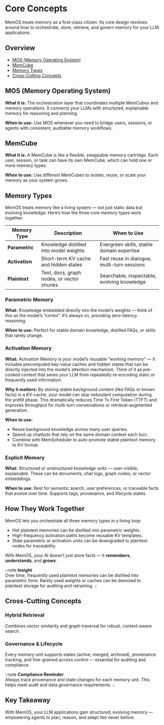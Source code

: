 # Core Concepts

MemOS treats memory as a first-class citizen. Its core design revolves around how to orchestrate, store, retrieve, and govern memory for your LLM applications.

## Overview

* [MOS (Memory Operating System)](#mos-memory-operating-system)
* [MemCube](#️memcube)
* [Memory Types](#memory-types)
* [Cross-Cutting Concepts](#cross-cutting-concepts)


## MOS (Memory Operating System)

**What it is:**
The orchestration layer that coordinates multiple MemCubes and memory operations. It connects your LLMs with structured, explainable memory for reasoning and planning.

**When to use:**
Use MOS whenever you need to bridge users, sessions, or agents with consistent, auditable memory workflows.

## MemCube

**What it is:**
A MemCube is like a flexible, swappable memory cartridge. Each user, session, or task can have its own MemCube, which can hold one or more memory types.

**When to use:**
Use different MemCubes to isolate, reuse, or scale your memory as your system grows.

## Memory Types

MemOS treats memory like a living system — not just static data but evolving knowledge. Here’s how the three core memory types work together:

| Memory Type    | Description                                  | When to Use                                 |
|----------------|----------------------------------------------|---------------------------------------------|
| **Parametric** | Knowledge distilled into model weights        | Evergreen skills, stable domain expertise   |
| **Activation** | Short-term KV cache and hidden states         | Fast reuse in dialogue, multi-turn sessions |
| **Plaintext**  | Text, docs, graph nodes, or vector chunks     | Searchable, inspectable, evolving knowledge |

### Parametric Memory

**What:**
Knowledge embedded directly into the model’s weights — think of this as the model’s “cortex”. It’s always on, providing zero-latency reasoning.

**When to use:**
Perfect for stable domain knowledge, distilled FAQs, or skills that rarely change.

### Activation Memory

**What:**
Activation Memory is your model’s reusable “working memory” — it includes precomputed key-value caches and hidden states that can be directly injected into the model’s attention mechanism.
Think of it as pre-cooked context that saves your LLM from repeatedly
re-encoding static or frequently used information.

**Why it matters:**
By storing stable background content (like FAQs or known facts) in a KV-cache, your model can skip redundant computation during the prefill phase.
This dramatically reduces Time To First Token (TTFT) and improves throughput for multi-turn conversations or retrieval-augmented generation.

**When to use:**
- Reuse background knowledge across many user queries.
- Speed up chatbots that rely on the same domain context each turn.
- Combine with MemScheduler to auto-promote stable plaintext memory to KV format.

### Explicit Memory

**What:**
Structured or unstructured knowledge units — user-visible, explainable. These can be documents, chat logs, graph nodes, or vector embeddings.

**When to use:**
Best for semantic search, user preferences, or traceable facts that evolve over time. Supports tags, provenance, and lifecycle states.


## How They Work Together

MemOS lets you orchestrate all three memory types in a living loop:

- Hot plaintext memories can be distilled into parametric weights.
- High-frequency activation paths become reusable KV templates.
- Stale parametric or activation units can be downgraded to plaintext nodes for traceability.

With MemOS, your AI doesn’t just store facts — it **remembers**, **understands**, and **grows**.

::note
**Insight**<br>
  Over time, frequently used plaintext memories can be distilled into parametric form.
  Rarely used weights or caches can be demoted to plaintext storage for auditing and retraining.
::

## Cross-Cutting Concepts

### Hybrid Retrieval

Combines vector similarity and graph traversal for robust, context-aware search.

### Governance & Lifecycle

Every memory unit supports states (active, merged, archived), provenance tracking, and fine-grained access control — essential for auditing and compliance.

::note
**Compliance Reminder**<br>
Always track provenance and state changes for each memory unit.
  This helps meet audit and data governance requirements.
::

## Key Takeaway

With MemOS, your LLM applications gain structured, evolving memory — empowering agents to plan, reason, and adapt like never before.
